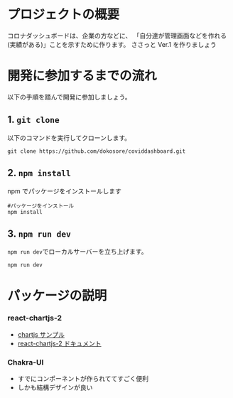 # プロジェクトの概要

コロナダッシュボードは、企業の方などに、
「自分達が管理画面などを作れる(実績がある)」ことを示すために作ります。
ささっと Ver.1 を作りましょう

# 開発に参加するまでの流れ

以下の手順を踏んで開発に参加しましょう。

## 1. `git clone`

以下のコマンドを実行してクローンします。

```shell
git clone https://github.com/dokosore/coviddashboard.git
```

## 2. `npm install`

npm でパッケージをインストールします

```shell
#パッケージをインストール
npm install
```

## 3. `npm run dev`

`npm run dev`でローカルサーバーを立ち上げます。

```shell
npm run dev
```

# パッケージの説明

### react-chartjs-2

- [chartjs サンプル](https://www.chartjs.org/docs/latest/samples/information.html)
- [react-chartjs-2 ドキュメント](https://react-chartjs-2.js.org/)

### Chakra-UI

- すでにコンポーネントが作られててすごく便利
- しかも結構デザインが良い
